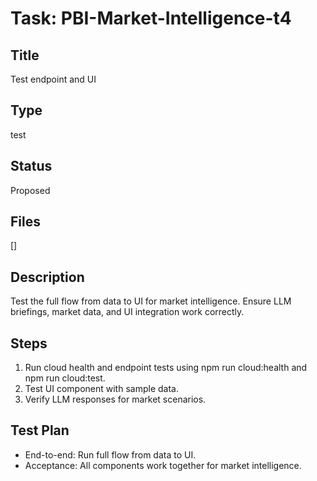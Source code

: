 # Task: PBI-Market-Intelligence-t4

## Title
Test endpoint and UI

## Type
test

## Status
Proposed

## Files
[]

## Description
Test the full flow from data to UI for market intelligence. Ensure LLM briefings, market data, and UI integration work correctly.

## Steps
1. Run cloud health and endpoint tests using npm run cloud:health and npm run cloud:test.
2. Test UI component with sample data.
3. Verify LLM responses for market scenarios.

## Test Plan
- End-to-end: Run full flow from data to UI.
- Acceptance: All components work together for market intelligence.

